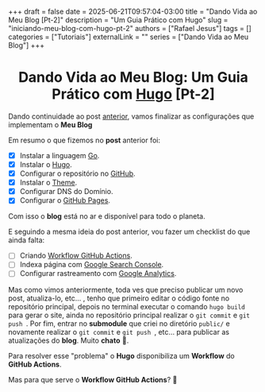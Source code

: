 +++ 
draft = false
date = 2025-06-21T09:57:04-03:00
title = "Dando Vida ao Meu Blog [Pt-2]"
description = "Um Guia Prático com Hugo"
slug = "iniciando-meu-blog-com-hugo-pt-2"
authors = ["Rafael Jesus"]
tags = []
categories = ["Tutoriais"]
externalLink = ""
series = ["Dando Vida ao Meu Blog"]
+++


# <center>Dando Vida ao Meu Blog: Um Guia Prático com [Hugo](https://gohugo.io/) [Pt-2]</center>

Dando continuidade ao post [anterior](https://rafaeljesus.dev.br/posts/iniciando-meu-blog-com-hugo), vamos finalizar as configurações que implementam o **Meu Blog**

Em resumo o que fizemos no **post** anterior foi:

- [x] 	Instalar a linguagem [Go](https://go.dev/).
- [x] 	Instalar o [Hugo](https://gohugo.io/).
- [x] 	Configurar o repositório no [GitHub](https://github.com/B4bayaga/rafaeljesus.github.io).
- [x] 	Instalar o [Theme](https://themes.gohugo.io/themes/hugo-coder/).
- [x] 	Configurar DNS do Domínio.
- [x] 	Configurar o [GitHub Pages](https://pages.github.com/).

Com isso o **blog** está no ar e disponível para todo o planeta.

E seguindo a mesma ideia do post anterior, vou fazer um checklist do que ainda falta:

- [ ] 	Criando [Workflow GitHub Actions](https://docs.github.com/en/actions/writing-workflows/quickstart).
- [ ] 	Indexa página com [Google Search Console](https://search.google.com/search-console/welcome?hl=pt-BR).
- [ ] 	Configurar rastreamento com [Google Analytics](https://developers.google.com/analytics?hl=pt-br).

Mas como vimos anteriormente, toda ves que preciso publicar um novo post, atualiza-lo, etc... , tenho que primeiro editar o código fonte no repositório principal, depois no terminal executar o comando ``` hugo build ``` para gerar o site, ainda no repositório principal realizar o ``` git commit ``` e ``` git push  ```. Por fim, entrar no **submodule** que criei no diretório ``` public/ ``` e novamente realizar o ``` git commit ``` e ``` git push  ```, etc... para publicar as atualizações do **blog**. Muito **chato** 🥱.

Para resolver esse "problema" o **Hugo** disponibiliza um **Workflow** do **GitHub Actions**.

Mas para que serve o **Workflow GitHub Actions**? 🤔

